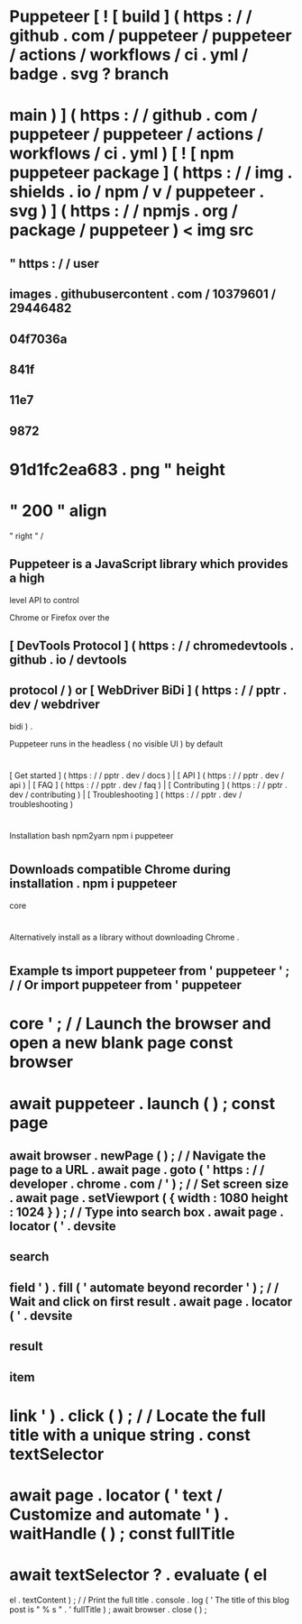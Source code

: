 #
Puppeteer
[
!
[
build
]
(
https
:
/
/
github
.
com
/
puppeteer
/
puppeteer
/
actions
/
workflows
/
ci
.
yml
/
badge
.
svg
?
branch
=
main
)
]
(
https
:
/
/
github
.
com
/
puppeteer
/
puppeteer
/
actions
/
workflows
/
ci
.
yml
)
[
!
[
npm
puppeteer
package
]
(
https
:
/
/
img
.
shields
.
io
/
npm
/
v
/
puppeteer
.
svg
)
]
(
https
:
/
/
npmjs
.
org
/
package
/
puppeteer
)
<
img
src
=
"
https
:
/
/
user
-
images
.
githubusercontent
.
com
/
10379601
/
29446482
-
04f7036a
-
841f
-
11e7
-
9872
-
91d1fc2ea683
.
png
"
height
=
"
200
"
align
=
"
right
"
/
>
>
Puppeteer
is
a
JavaScript
library
which
provides
a
high
-
level
API
to
control
>
Chrome
or
Firefox
over
the
>
[
DevTools
Protocol
]
(
https
:
/
/
chromedevtools
.
github
.
io
/
devtools
-
protocol
/
)
or
[
WebDriver
BiDi
]
(
https
:
/
/
pptr
.
dev
/
webdriver
-
bidi
)
.
>
Puppeteer
runs
in
the
headless
(
no
visible
UI
)
by
default
#
#
[
Get
started
]
(
https
:
/
/
pptr
.
dev
/
docs
)
|
[
API
]
(
https
:
/
/
pptr
.
dev
/
api
)
|
[
FAQ
]
(
https
:
/
/
pptr
.
dev
/
faq
)
|
[
Contributing
]
(
https
:
/
/
pptr
.
dev
/
contributing
)
|
[
Troubleshooting
]
(
https
:
/
/
pptr
.
dev
/
troubleshooting
)
#
#
Installation
bash
npm2yarn
npm
i
puppeteer
#
Downloads
compatible
Chrome
during
installation
.
npm
i
puppeteer
-
core
#
Alternatively
install
as
a
library
without
downloading
Chrome
.
#
#
Example
ts
import
puppeteer
from
'
puppeteer
'
;
/
/
Or
import
puppeteer
from
'
puppeteer
-
core
'
;
/
/
Launch
the
browser
and
open
a
new
blank
page
const
browser
=
await
puppeteer
.
launch
(
)
;
const
page
=
await
browser
.
newPage
(
)
;
/
/
Navigate
the
page
to
a
URL
.
await
page
.
goto
(
'
https
:
/
/
developer
.
chrome
.
com
/
'
)
;
/
/
Set
screen
size
.
await
page
.
setViewport
(
{
width
:
1080
height
:
1024
}
)
;
/
/
Type
into
search
box
.
await
page
.
locator
(
'
.
devsite
-
search
-
field
'
)
.
fill
(
'
automate
beyond
recorder
'
)
;
/
/
Wait
and
click
on
first
result
.
await
page
.
locator
(
'
.
devsite
-
result
-
item
-
link
'
)
.
click
(
)
;
/
/
Locate
the
full
title
with
a
unique
string
.
const
textSelector
=
await
page
.
locator
(
'
text
/
Customize
and
automate
'
)
.
waitHandle
(
)
;
const
fullTitle
=
await
textSelector
?
.
evaluate
(
el
=
>
el
.
textContent
)
;
/
/
Print
the
full
title
.
console
.
log
(
'
The
title
of
this
blog
post
is
"
%
s
"
.
'
fullTitle
)
;
await
browser
.
close
(
)
;
